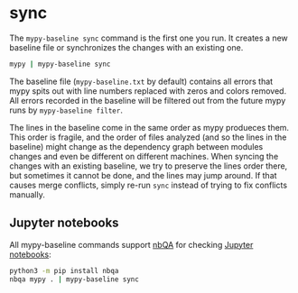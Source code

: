 # sync

The `mypy-baseline sync` command is the first one you run. It creates a new baseline file or synchronizes the changes with an existing one.

```bash
mypy | mypy-baseline sync
```

The baseline file (`mypy-baseline.txt` by default) contains all errors that mypy spits out with line numbers replaced with zeros and colors removed. All errors recorded in the baseline will be filtered out from the future mypy runs by `mypy-baseline filter`.

The lines in the baseline come in the same order as mypy produeces them. This order is fragile, and the order of files analyzed (and so the lines in the baseline) might change as the dependency graph between modules changes and even be different on different machines. When syncing the changes with an existing baseline, we try to preserve the lines order there, but sometimes it cannot be done, and the lines may jump around. If that causes merge conflicts, simply re-run `sync` instead of trying to fix conflicts manually.

## Jupyter notebooks

All mypy-baseline commands support [nbQA](https://github.com/nbQA-dev/nbQA) for checking [Jupyter notebooks](https://jupyter.org/):

```bash
python3 -m pip install nbqa
nbqa mypy . | mypy-baseline sync
```
